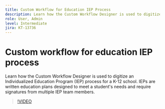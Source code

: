 ```yaml
---
title: Custom Workflow for Education IEP Process
description: Learn how the Custom Workflow Designer is used to digitize an Individualized Education Program (IEP) process for a K-12 school
role: User, Admin
level: Intermediate
jira: KT-13736
---
```

# Custom workflow for education IEP process

Learn how the Custom Workflow Designer is used to digitize an Individualized Education Program (IEP) process for a K-12 school. IEPs are written education plans designed to meet a student's needs and require signatures from multiple IEP team members.

>[!VIDEO](https://video.tv.adobe.com/v/3422174?quality=12&learn=on&hidetitle=true)
